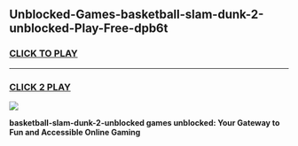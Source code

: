 
## Unblocked-Games-basketball-slam-dunk-2-unblocked-Play-Free-dpb6t
<h3>
<a href="https://premium76.site?title=basketball-slam-dunk-2-unblocked&ref=23A">CLICK TO PLAY</a></h3>
<hr>

<h3>
<a href="https://premium76.site?title=basketball-slam-dunk-2-unblocked&ref=23A">CLICK 2 PLAY</a>
  
</h3>

<a href="https://premium76.site?title=basketball-slam-dunk-2-unblocked&ref=23A"><img src="https://clearcache.store/games.png"></a>


**basketball-slam-dunk-2-unblocked games unblocked: Your Gateway to Fun and Accessible Online Gaming**
